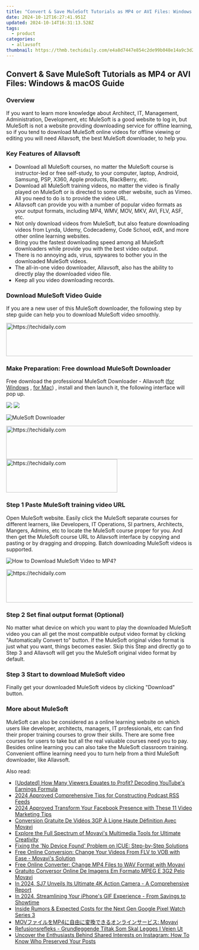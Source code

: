 ```yaml
---
title: "Convert & Save MuleSoft Tutorials as MP4 or AVI Files: Windows & macOS Guide"
date: 2024-10-12T16:27:41.951Z
updated: 2024-10-14T16:31:13.528Z
tags:
  - product
categories:
  - allavsoft
thumbnail: https://thmb.techidaily.com/e4a8d7447e854c2de99b048e14a9c3d2b9315b35b4cc07b6ffa3d376da485f27.jpg
---
```


## Convert & Save MuleSoft Tutorials as MP4 or AVI Files: Windows & macOS Guide

### Overview

If you want to learn more knowledge about Architect, IT, Management, Administration, Development, etc MuleSoft is a good website to log in, but MuleSoft is not a website providing downloading service for offline learning, so if you tend to download MuleSoft online videos for offline viewing or editing you will need Allavsoft, the best MuleSoft downloader, to help you.

### Key Features of Allavsoft

* Download all MuleSoft courses, no matter the MuleSoft course is instructor-led or free self-study, to your computer, laptop, Android, Samsung, PSP, X360, Apple products, BlackBerry, etc.
* Download all MuleSoft training videos, no matter the video is finally played on MuleSoft or is directed to some other website, such as Vimeo. All you need to do is to provide the video URL.
* Allavsoft can provide you with a number of popular video formats as your output formats, including MP4, WMV, MOV, MKV, AVI, FLV, ASF, etc.
* Not only download videos from MuleSoft, but also feature downloading videos from Lynda, Udemy, Codecademy, Code School, edX, and more other online learning websites.
* Bring you the fastest downloading speed among all MuleSoft downloaders while provide you with the best video output.
* There is no annoying ads, virus, spywares to bother you in the downloaded MuleSoft videos.
* The all-in-one video downloader, Allavsoft, also has the ability to directly play the downloaded video file.
* Keep all you video downloading records.

### Download MuleSoft Video Guide

If you are a new user of this MuleSoft downloader, the following step by step guide can help you to download MuleSoft video smoothly.

<!-- affiliate ads begin -->
<a href="https://aligracehair.sjv.io/c/5597632/1880931/19272" target="_top" id="1880931">
  <img src="//a.impactradius-go.com/display-ad/19272-1880931" border="0" alt="https://techidaily.com" width="728" height="90"/>
</a>
<img height="0" width="0" src="https://aligracehair.sjv.io/i/5597632/1880931/19272" style="position:absolute;visibility:hidden;" border="0" />
<!-- affiliate ads end -->

### Make Preparation: Free download MuleSoft Downloader

Free download the professional MuleSoft Downloader - Allavsoft ([for Windows](https://tools.techidaily.com/allavsoft/products/) , [for Mac](https://tools.techidaily.com/allavsoft/products/)) , install and then launch it, the following interface will pop up.

[![](https://www.allavsoft.com/how-to/../images/how-to/free-download-win.jpg)](https://tools.techidaily.com/allavsoft/products/) [![](https://www.allavsoft.com/how-to/../images/how-to/free-download-mac.jpg)](https://tools.techidaily.com/allavsoft/products/)

![MuleSoft Downloader](https://www.allavsoft.com/how-to/../images/allavsoft/screen-shot-600.jpg)

<!-- affiliate ads begin -->
<a href="https://aligracehair.sjv.io/c/5597632/1902294/19272" target="_top" id="1902294">
  <img src="//a.impactradius-go.com/display-ad/19272-1902294" border="0" alt="https://techidaily.com" width="728" height="90"/>
</a>
<img height="0" width="0" src="https://aligracehair.sjv.io/i/5597632/1902294/19272" style="position:absolute;visibility:hidden;" border="0" />
<!-- affiliate ads end -->

<!-- affiliate ads begin -->
<a href="https://aligracehair.sjv.io/c/5597632/2080328/19272" target="_top" id="2080328">
  <img src="//a.impactradius-go.com/display-ad/19272-2080328" border="0" alt="https://techidaily.com" width="300" height="90"/>
</a>
<img height="0" width="0" src="https://aligracehair.sjv.io/i/5597632/2080328/19272" style="position:absolute;visibility:hidden;" border="0" />
<!-- affiliate ads end -->

### Step 1 Paste MuleSoft training video URL

Open MuleSoft website. Easily click the MuleSoft separate courses for different learners, like Developers, IT Operations, SI partners, Architects, Mangers, Admins, etc to locate the MuleSoft course proper for you. And then get the MuleSoft course URL to Allavsoft interface by copying and pasting or by dragging and dropping. Batch downloading MuleSoft videos is supported.

![How to Download MuleSoft Video to MP4?](https://www.allavsoft.com/how-to/../images/how-to/download-rtmp-video/download-rtmp-video.jpg)

<!-- affiliate ads begin -->
<a href="https://aligracehair.sjv.io/c/5597632/2115937/19272" target="_top" id="2115937">
  <img src="//a.impactradius-go.com/display-ad/19272-2115937" border="0" alt="https://techidaily.com" width="728" height="90"/>
</a>
<img height="0" width="0" src="https://aligracehair.sjv.io/i/5597632/2115937/19272" style="position:absolute;visibility:hidden;" border="0" />
<!-- affiliate ads end -->

### Step 2 Set final output format (Optional)

No matter what device on which you want to play the downloaded MuleSoft video you can all get the most compatible output video format by clicking "Automatically Convert to" button. If the MuleSoft original video format is just what you want, things becomes easier. Skip this Step and directly go to Step 3 and Allavsoft will get you the MuleSoft original video format by default.

### Step 3 Start to download MuleSoft video

Finally get your downloaded MuleSoft videos by clicking "Download" button.

### More about MuleSoft

MuleSoft can also be considered as a online learning website on which users like developer, architects, managers, IT professionals, etc can find their proper training courses to grow their skills. There are some free courses for users to take but all the real valuable courses need you to pay. Besides online learning you can also take the MuleSoft classroom training. Convenient offline learning need you to turn help from a third MuleSoft downloader, like Allavsoft.

<ins class="adsbygoogle"
     style="display:block"
     data-ad-format="autorelaxed"
     data-ad-client="ca-pub-7571918770474297"
     data-ad-slot="1223367746"></ins>

<ins class="adsbygoogle"
     style="display:block"
     data-ad-client="ca-pub-7571918770474297"
     data-ad-slot="8358498916"
     data-ad-format="auto"
     data-full-width-responsive="true"></ins>

<span class="atpl-alsoreadstyle">Also read:</span>
<div><ul>
<li><a href="https://facebook-record-videos.techidaily.com/updated-how-many-viewers-equates-to-profit-decoding-youtubes-earnings-formula/"><u>[Updated] How Many Viewers Equates to Profit? Decoding YouTube's Earnings Formula</u></a></li>
<li><a href="https://extra-hints.techidaily.com/2024-approved-comprehensive-tips-for-constructing-podcast-rss-feeds/"><u>2024 Approved Comprehensive Tips for Constructing Podcast RSS Feeds</u></a></li>
<li><a href="https://facebook-videos.techidaily.com/2024-approved-transform-your-facebook-presence-with-these-11-video-marketing-tips/"><u>2024 Approved Transform Your Facebook Presence with These 11 Video Marketing Tips</u></a></li>
<li><a href="https://win-reviews.techidaily.com/conversion-gratuite-de-videos-3gp-a-ligne-haute-definition-avec-movavi/"><u>Conversion Gratuite De Vidéos 3GP À Ligne Haute Définition Avec Movavi</u></a></li>
<li><a href="https://win-reviews.techidaily.com/explore-the-full-spectrum-of-movavis-multimedia-tools-for-ultimate-creativity/"><u>Explore the Full Spectrum of Movavi's Multimedia Tools for Ultimate Creativity</u></a></li>
<li><a href="https://common-error.techidaily.com/fixing-the-no-device-found-problem-on-icue-step-by-step-solutions/"><u>Fixing the 'No Device Found' Problem on ICUE: Step-by-Step Solutions</u></a></li>
<li><a href="https://some-knowledge.techidaily.com/free-online-conversion-change-your-videos-from-flv-to-vob-with-ease-movavis-solution/"><u>Free Online Conversion: Change Your Videos From FLV to VOB with Ease - Movavi's Solution</u></a></li>
<li><a href="https://win-reviews.techidaily.com/free-online-converter-change-mp4-files-to-wav-format-with-movavi/"><u>Free Online Converter: Change MP4 Files to WAV Format with Movavi</u></a></li>
<li><a href="https://win-reviews.techidaily.com/gratuito-conversor-online-de-imagens-em-formato-mpeg-e-3g2-pelo-movavi/"><u>Gratuito Conversor Online De Imagens Em Formato MPEG E 3G2 Pelo Movavi</u></a></li>
<li><a href="https://fox-access.techidaily.com/in-2024-sj7-unveils-its-ultimate-4k-action-camera-a-comprehensive-report/"><u>In 2024, SJ7 Unveils Its Ultimate 4K Action Camera - A Comprehensive Report</u></a></li>
<li><a href="https://fox-boxes.techidaily.com/in-2024-streamlining-your-iphones-gif-experience-from-savings-to-showtime/"><u>In 2024, Streamlining Your iPhone's GIF Experience - From Savings to Showtime</u></a></li>
<li><a href="https://techno-recovery.techidaily.com/inside-rumors-and-expected-costs-for-the-next-gen-google-pixel-watch-series-3/"><u>Inside Rumors & Expected Costs for the Next Gen Google Pixel Watch Series 3</u></a></li>
<li><a href="https://win-reviews.techidaily.com/1726224186579-movmp4-movavi/"><u>MOVファイルをMP4に自由に変換できるオンラインサービス: Movavi</u></a></li>
<li><a href="https://win-reviews.techidaily.com/refusjonsrefleks-grundleggende-tiltak-som-skal-legges-i-veien-ut/"><u>Refusjonsrefleks - Grundleggende Tiltak Som Skal Legges I Veien Ut</u></a></li>
<li><a href="https://tech-renaissance.techidaily.com/uncover-the-enthusiasts-behind-shared-interests-on-instagram-how-to-know-who-preserved-your-posts/"><u>Uncover the Enthusiasts Behind Shared Interests on Instagram: How To Know Who Preserved Your Posts</u></a></li>
</ul></div>

